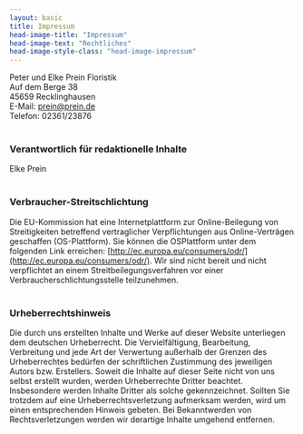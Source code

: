 ```yaml
---
layout: basic
title: Impressum
head-image-title: "Impressum"
head-image-text: "Rechtliches"
head-image-style-class: "head-image-impressum"
---
```


Peter und Elke Prein Floristik<br>
Auf dem Berge 38<br>
45659 Recklinghausen<br>
E-Mail: prein@prein.de<br>
Telefon: 02361/23876
<br>
<br>

### Verantwortlich für redaktionelle Inhalte

Elke Prein
<br>
<br>

### Verbraucher-Streitschlichtung

Die EU-Kommission hat eine Internetplattform zur Online-Beilegung von Streitigkeiten betreffend vertraglicher Verpflichtungen aus Online-Verträgen geschaffen (OS-Plattform). Sie können die OSPlattform unter dem folgenden Link erreichen: [http://ec.europa.eu/consumers/odr/](http://ec.europa.eu/consumers/odr/). Wir sind nicht bereit und nicht verpflichtet an einem Streitbeilegungsverfahren vor einer Verbraucherschlichtungsstelle teilzunehmen.
<br>
<br>

### Urheberrechtshinweis

Die durch uns erstellten Inhalte und Werke auf dieser Website unterliegen dem deutschen Urheberrecht. Die Vervielfältigung, Bearbeitung, Verbreitung und jede Art der Verwertung außerhalb der Grenzen des Urheberrechtes bedürfen der schriftlichen Zustimmung des jeweiligen Autors bzw. Erstellers. Soweit die Inhalte auf dieser Seite nicht von uns selbst erstellt wurden, werden Urheberrechte Dritter beachtet. Insbesondere werden Inhalte Dritter als solche gekennzeichnet. Sollten Sie trotzdem auf eine Urheberrechtsverletzung aufmerksam werden, wird um einen entsprechenden Hinweis gebeten. Bei Bekanntwerden von Rechtsverletzungen werden wir derartige Inhalte umgehend entfernen.
